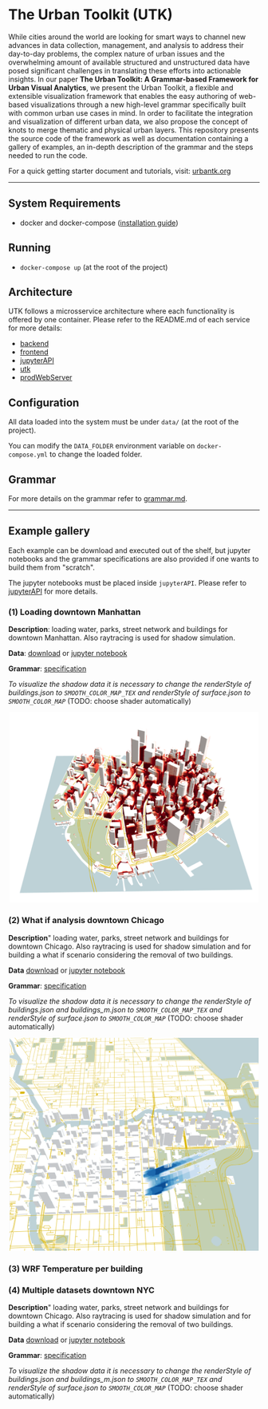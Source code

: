 # The Urban Toolkit (UTK)

While cities around the world are looking for smart ways to channel new advances in data collection, management, and
analysis to address their day-to-day problems, the complex nature of urban issues and the overwhelming amount of available structured
and unstructured data have posed significant challenges in translating these efforts into actionable insights. In our paper **The Urban Toolkit: A Grammar-based Framework for
Urban Visual Analytics**, we present the Urban Toolkit, a flexible and extensible visualization framework that enables the easy authoring of web-based visualizations
through a new high-level grammar specifically built with common urban use cases in mind. In order to facilitate the integration and
visualization of different urban data, we also propose the concept of knots to merge thematic and physical urban layers. This repository presents the source
code of the framework as well as documentation containing a gallery of examples, an in-depth description of the grammar and the steps needed to run the code.

For a quick getting starter document and tutorials, visit: [urbantk.org](http://urbantk.org)

---

## System Requirements

- docker and docker-compose ([installation guide](https://www.docker.com/get-started/))

## Running

- `docker-compose up` (at the root of the project)

## Architecture

UTK follows a microsservice architecture where each functionality is offered by one container. Please refer to the README.md of each service for more details:

- [backend](https://github.com/urban-toolkit/urbantk/blob/master/services/backend/README.md)
- [frontend](https://github.com/urban-toolkit/urbantk/blob/master/services/frontend/README.md)
- [jupyterAPI](https://github.com/urban-toolkit/urbantk/blob/master/services/jupyterAPI/README.md)
- [utk](https://github.com/urban-toolkit/urbantk/blob/master/services/utk/README.md)
- [prodWebServer](https://github.com/urban-toolkit/urbantk/blob/master/services/prodWebServer/README.md)

## Configuration

All data loaded into the system must be under `data/` (at the root of the project).  

You can modify the `DATA_FOLDER` environment variable on `docker-compose.yml` to change the loaded folder.  

## Grammar

For more details on the grammar refer to [grammar.md](https://github.com/urban-toolkit/urbantk/blob/master/grammar.md).

---

## Example gallery

Each example can be download and executed out of the shelf, but jupyter notebooks and the grammar specifications are also provided if one wants to build them from "scratch".

The jupyter notebooks must be placed inside `jupyterAPI`. Please refer to [jupyterAPI]() for more details.

### (1) Loading downtown Manhattan

**Description**: loading water, parks, street network and buildings for downtown Manhattan. Also raytracing is used for shadow simulation.

**Data**: [download](https://drive.google.com/drive/folders/13PlCVp_k464Xygp4kGsp_ZactGP91KJH?usp=share_link) or [jupyter notebook](https://github.com/urban-toolkit/urbantk-react-ts/tree/master/examples/downtown_manhattan/data.ipynb)

**Grammar**: [specification](https://github.com/urban-toolkit/urbantk-react-ts/tree/master/examples/downtown_manhattan/grammar.json)

*To visualize the shadow data it is necessary to change the renderStyle of buildings.json to ```SMOOTH_COLOR_MAP_TEX``` and renderStyle of surface.json to ```SMOOTH_COLOR_MAP```* (TODO: choose shader automatically)

<p align="center">
    <img src="./images/example_downtown_manhattan.png"  width="500">
</p>

### (2) What if analysis downtown Chicago

**Description**" loading water, parks, street network and buildings for downtown Chicago. Also raytracing is used for shadow simulation and for building a what if scenario considering the removal of two buildings.

**Data** [download](https://drive.google.com/drive/folders/1E8ItW4VO_SParQwc-AJuIQ2Y3-ffdqV_?usp=share_link) or [jupyter notebook](https://github.com/urban-toolkit/urbantk-react-ts/tree/master/examples/whatif_downtown_chicago/data.ipynb)

**Grammar**: [specification](https://github.com/urban-toolkit/urbantk-react-ts/tree/master/examples/whatif_downtown_chicago/grammar.json)

*To visualize the shadow data it is necessary to change the renderStyle of buildings.json and buildings_m.json to ```SMOOTH_COLOR_MAP_TEX``` and renderStyle of surface.json to ```SMOOTH_COLOR_MAP```* (TODO: choose shader automatically)

<p align="center">
    <img src="./images/example_whatif_downtown_chicago.png"  width="500">
</p>

### (3) WRF Temperature per building

### (4) Multiple datasets downtown NYC

**Description**" loading water, parks, street network and buildings for downtown Chicago. Also raytracing is used for shadow simulation and for building a what if scenario considering the removal of two buildings.

**Data** [download](https://drive.google.com/drive/folders/179RYmhPGNvd_kiLLg6AWIM-5wVciyLGr?usp=sharing) or [jupyter notebook](https://github.com/urban-toolkit/urbantk-react-ts/tree/master/examples/whatif_downtown_chicago/data.ipynb)

**Grammar**: [specification](https://github.com/urban-toolkit/urbantk-react-ts/tree/master/examples/whatif_downtown_chicago/grammar.json)

*To visualize the shadow data it is necessary to change the renderStyle of buildings.json and buildings_m.json to ```SMOOTH_COLOR_MAP_TEX``` and renderStyle of surface.json to ```SMOOTH_COLOR_MAP```* (TODO: choose shader automatically)

<!-- <p align="center">
    <img src="./images/example_whatif_downtown_chicago.png"  width="500">
</p> -->
